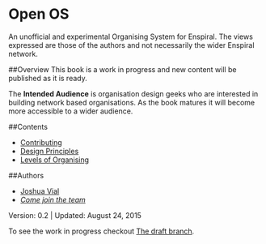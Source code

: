 # Open OS
An unofficial and experimental Organising System for Enspiral. The views expressed are those of the authors and not necessarily the wider Enspiral network.

##Overview 
This book is a work in progress and new content will be published as it is ready.

The **Intended Audience** is organisation design geeks who are interested in building network based organisations. As the book matures it will become more accessible to a wider audience.

##Contents

* [Contributing](./CONTRIBUTING.md)
* [Design Principles](./design_principles.md)
* [Levels of Organising](./levels_of_organising.md)

##Authors
* [Joshua Vial](http://joshuavial.com)
* *[Come join the team](./CONTRIBUTING.md)*


Version: 0.2 | Updated: August 24, 2015

To see the work in progress checkout [The draft branch](http://enspiral.gitbooks.io/os-draft/content/en/index.html).